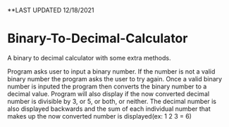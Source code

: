 **LAST UPDATED 12/18/2021

# Binary-To-Decimal-Calculator
A binary to decimal calculator with some extra methods. 


Program asks user to input a binary number. If the number is not a valid binary number the program asks the user to try again. Once a valid binary number is inputed the program then converts the binary number to a decimal value.
Program will also display if the now converted decimal number is divisible by 3, or 5, or both, or neither.
The decimal number is also displayed backwards and the sum of each individual number that makes up the now converted number is displayed(ex: 1 2 3 = 6)
